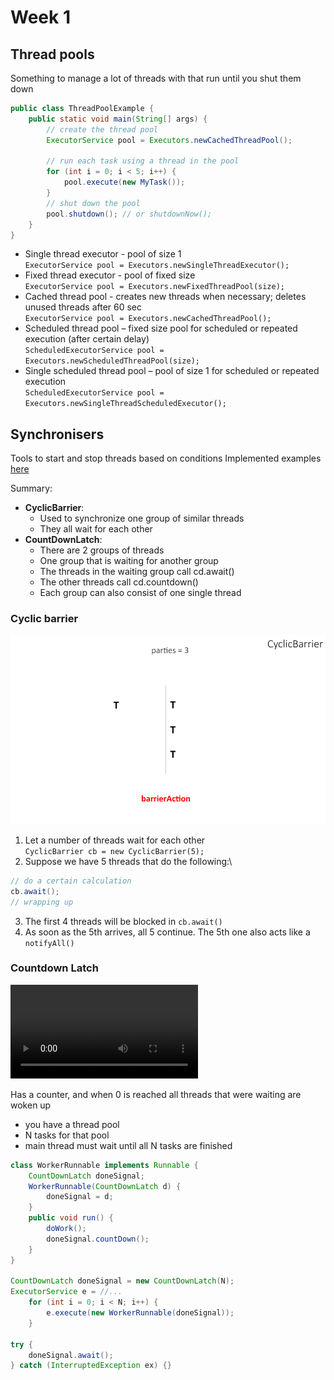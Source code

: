 # Week 1

## Thread pools

Something to manage a lot of threads with that run until you shut them down

~~~ java
public class ThreadPoolExample {
    public static void main(String[] args) {
        // create the thread pool
        ExecutorService pool = Executors.newCachedThreadPool();

        // run each task using a thread in the pool
        for (int i = 0; i < 5; i++) {
            pool.execute(new MyTask());
        }
        // shut down the pool
        pool.shutdown(); // or shutdownNow();
    }
}
~~~

* Single thread executor - pool of size 1 \
  `ExecutorService pool = Executors.newSingleThreadExecutor();`
* Fixed thread executor - pool of fixed size \
  `ExecutorService pool = Executors.newFixedThreadPool(size);`
* Cached thread pool - creates new threads when necessary; deletes unused threads after 60 sec \
  `ExecutorService pool = Executors.newCachedThreadPool();`
* Scheduled thread pool – fixed size pool for scheduled or repeated execution (after certain delay) \
  `ScheduledExecutorService pool = Executors.newScheduledThreadPool(size);`
* Single scheduled thread pool – pool of size 1 for scheduled or repeated execution \
`ScheduledExecutorService pool = Executors.newSingleThreadScheduledExecutor();`

## Synchronisers

Tools to start and stop threads based on conditions
Implemented examples [here](https://github.com/volkodavs/java-concurrency.git)

Summary:

* **CyclicBarrier**:
  * Used to synchronize one group of similar threads
  * They all wait for each other
* **CountDownLatch**:
  * There are 2 groups of threads
  * One group that is waiting for another group 
  * The threads in the waiting group call cd.await()
  * The other threads call cd.countdown()
  * Each group can also consist of one single thread



### Cyclic barrier

![apng](images/cyclicbarrier.gif)

1. Let a number of threads wait for each other\
`CyclicBarrier cb = new CyclicBarrier(5);`
2. Suppose we have 5 threads that do the following:\
~~~ java
// do a certain calculation 
cb.await(); 
// wrapping up
~~~

3. The first 4 threads will be blocked in `cb.await()`
4. As soon as the 5th arrives, all 5 continue. The 5th one also acts like a `notifyAll()`


### Countdown Latch

![apng](images/countdownlatch.mp4)

Has a counter, and when 0 is reached all threads that were waiting are woken up

* you have a thread pool
* N tasks for that pool
* main thread must wait until all N tasks are finished

~~~ java
class WorkerRunnable implements Runnable {
    CountDownLatch doneSignal;
    WorkerRunnable(CountDownLatch d) {
        doneSignal = d;
    }
    public void run() {
        doWork();
        doneSignal.countDown();
    }
}

CountDownLatch doneSignal = new CountDownLatch(N);
ExecutorService e = //...
    for (int i = 0; i < N; i++) {
        e.execute(new WorkerRunnable(doneSignal));
    }

try {
    doneSignal.await();
} catch (InterruptedException ex) {}
~~~
